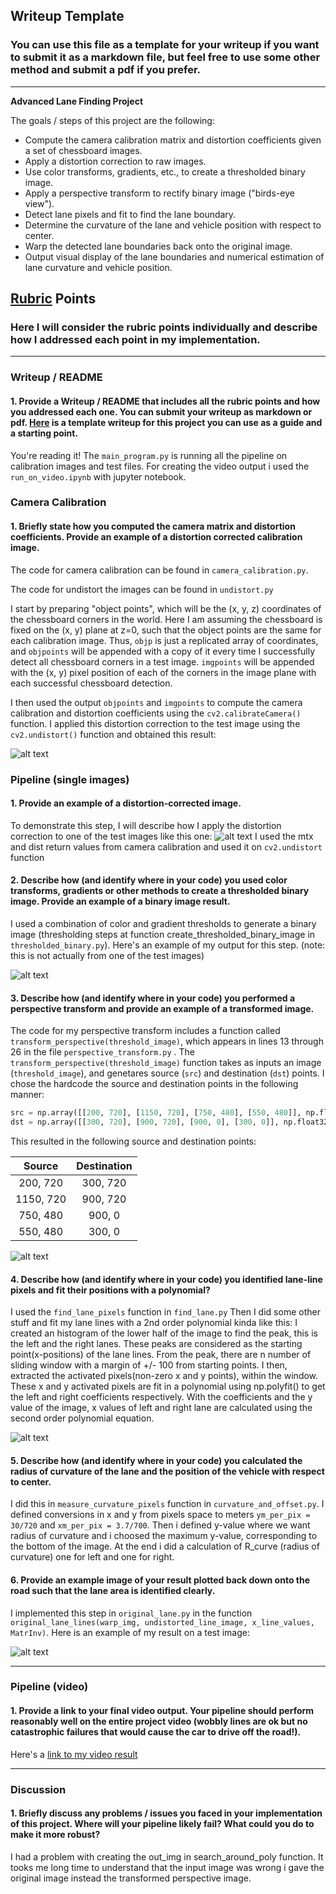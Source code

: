 ## Writeup Template

### You can use this file as a template for your writeup if you want to submit it as a markdown file, but feel free to use some other method and submit a pdf if you prefer.

---

**Advanced Lane Finding Project**

The goals / steps of this project are the following:

* Compute the camera calibration matrix and distortion coefficients given a set of chessboard images.
* Apply a distortion correction to raw images.
* Use color transforms, gradients, etc., to create a thresholded binary image.
* Apply a perspective transform to rectify binary image ("birds-eye view").
* Detect lane pixels and fit to find the lane boundary.
* Determine the curvature of the lane and vehicle position with respect to center.
* Warp the detected lane boundaries back onto the original image.
* Output visual display of the lane boundaries and numerical estimation of lane curvature and vehicle position.

[//]: # (Image References)

[image1]: ./output_images/distortion_corrected_calibration_image.png "Undistorted"
[image2]: ./output_images/undistorted_on_test_image.png "Road Transformed"
[image3]: ./output_images/binary_images.png "Binary Example"
[image4]: ./output_images/lane_line.png "Fit Visual"
[image5]: ./output_images/final_result.png "Output"
[image6]: ./output_images/bird_eye_view.png "Bird Eye View"
[video1]: ./project_video_output.mp4 "Video"

## [Rubric](https://review.udacity.com/#!/rubrics/571/view) Points

### Here I will consider the rubric points individually and describe how I addressed each point in my implementation.  

---

### Writeup / README

#### 1. Provide a Writeup / README that includes all the rubric points and how you addressed each one.  You can submit your writeup as markdown or pdf.  [Here](https://github.com/udacity/CarND-Advanced-Lane-Lines/blob/master/writeup_template.md) is a template writeup for this project you can use as a guide and a starting point.  

You're reading it!
The `main_program.py` is running all the pipeline on calibration images and test files.
For creating the video output i used the `run_on_video.ipynb` with jupyter notebook.

### Camera Calibration

#### 1. Briefly state how you computed the camera matrix and distortion coefficients. Provide an example of a distortion corrected calibration image.

The code for camera calibration can be found in `camera_calibration.py`.

The code for undistort the images can be found in `undistort.py`

I start by preparing "object points", which will be the (x, y, z) coordinates of the chessboard corners in the world. Here I am assuming the chessboard is fixed on the (x, y) plane at z=0, such that the object points are the same for each calibration image.  Thus, `objp` is just a replicated array of coordinates, and `objpoints` will be appended with a copy of it every time I successfully detect all chessboard corners in a test image.  `imgpoints` will be appended with the (x, y) pixel position of each of the corners in the image plane with each successful chessboard detection.  

I then used the output `objpoints` and `imgpoints` to compute the camera calibration and distortion coefficients using the `cv2.calibrateCamera()` function.  I applied this distortion correction to the test image using the `cv2.undistort()` function and obtained this result: 

![alt text][image1]

### Pipeline (single images)

#### 1. Provide an example of a distortion-corrected image.

To demonstrate this step, I will describe how I apply the distortion correction to one of the test images like this one:
![alt text][image2]
I used the mtx and dist return values from camera calibration and used it on `cv2.undistort` function

#### 2. Describe how (and identify where in your code) you used color transforms, gradients or other methods to create a thresholded binary image.  Provide an example of a binary image result.

I used a combination of color and gradient thresholds to generate a binary image (thresholding steps at function  create_thresholded_binary_image in `thresholded_binary.py`).  Here's an example of my output for this step.  (note: this is not actually from one of the test images)

![alt text][image3]

#### 3. Describe how (and identify where in your code) you performed a perspective transform and provide an example of a transformed image.

The code for my perspective transform includes a function called `transform_perspective(threshold_image)`, which appears in lines 13 through 26 in the file `perspective_transform.py` .  The `transform_perspective(threshold_image)` function takes as inputs an image (`threshold_image`), and genetares source (`src`) and destination (`dst`) points.  I chose the hardcode the source and destination points in the following manner:

```python
src = np.array([[200, 720], [1150, 720], [750, 480], [550, 480]], np.float32)
dst = np.array([[300, 720], [900, 720], [900, 0], [300, 0]], np.float32)
```

This resulted in the following source and destination points:

| Source        | Destination   | 
|:-------------:|:-------------:| 
| 200, 720      | 300, 720      | 
| 1150, 720     | 900, 720      |
| 750, 480      | 900, 0        |
| 550, 480      | 300, 0        |

![alt text][image6]

#### 4. Describe how (and identify where in your code) you identified lane-line pixels and fit their positions with a polynomial?

I used the `find_lane_pixels` function in `find_lane.py`
Then I did some other stuff and fit my lane lines with a 2nd order polynomial kinda like this: I created an histogram of the lower half of the image to find the peak, this is the left and the right lanes. These peaks are considered as the starting point(x-positions) of the lane lines. From the peak, there are n number of sliding window with a margin of +/- 100 from starting points. I then, extracted the activated pixels(non-zero x and y points), within the window. These x and y activated pixels are fit in a polynomial using np.polyfit() to get the left and right coefficients respectively. With the coefficients and the y value of the image, x values of left and right lane are calculated using the second order polynomial equation.

![alt text][image4]

#### 5. Describe how (and identify where in your code) you calculated the radius of curvature of the lane and the position of the vehicle with respect to center.

I did this in `measure_curvature_pixels` function in `curvature_and_offset.py`.
I defined conversions in x and y from pixels space to meters `ym_per_pix = 30/720` and `xm_per_pix = 3.7/700`.
Then i defined y-value where we want radius of curvature and i choosed the maximum y-value, corresponding to the bottom of the image.
At the end i did a calculation of R_curve (radius of curvature) one for left and one for right.


#### 6. Provide an example image of your result plotted back down onto the road such that the lane area is identified clearly.

I implemented this step in `original_lane.py` in the function `original_lane_lines(warp_img, undistorted_line_image, x_line_values, MatrInv)`.  Here is an example of my result on a test image:

![alt text][image5]

---

### Pipeline (video)

#### 1. Provide a link to your final video output.  Your pipeline should perform reasonably well on the entire project video (wobbly lines are ok but no catastrophic failures that would cause the car to drive off the road!).

Here's a [link to my video result](./project_video_output.mp4)

---

### Discussion

#### 1. Briefly discuss any problems / issues you faced in your implementation of this project.  Where will your pipeline likely fail?  What could you do to make it more robust?

I had a problem with creating the out_img in search_around_poly function. It tooks me long time to understand that the input image was wrong i gave the original image instead the transformed perspective image.
